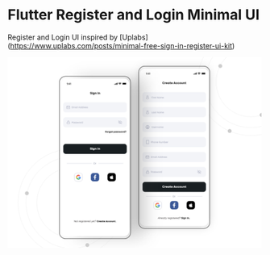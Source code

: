 # Flutter Register and Login Minimal UI

Register and Login UI inspired by [Uplabs] (https://www.uplabs.com/posts/minimal-free-sign-in-register-ui-kit)

![Inspiration](attachment.png)

